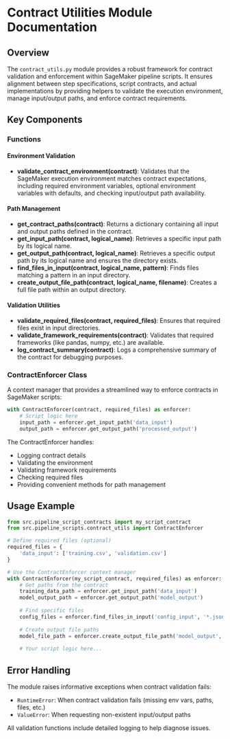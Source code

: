 # Contract Utilities Module Documentation

## Overview
The `contract_utils.py` module provides a robust framework for contract validation and enforcement within SageMaker pipeline scripts. It ensures alignment between step specifications, script contracts, and actual implementations by providing helpers to validate the execution environment, manage input/output paths, and enforce contract requirements.

## Key Components

### Functions

#### Environment Validation
- **validate_contract_environment(contract)**: Validates that the SageMaker execution environment matches contract expectations, including required environment variables, optional environment variables with defaults, and checking input/output path availability.

#### Path Management
- **get_contract_paths(contract)**: Returns a dictionary containing all input and output paths defined in the contract.
- **get_input_path(contract, logical_name)**: Retrieves a specific input path by its logical name.
- **get_output_path(contract, logical_name)**: Retrieves a specific output path by its logical name and ensures the directory exists.
- **find_files_in_input(contract, logical_name, pattern)**: Finds files matching a pattern in an input directory.
- **create_output_file_path(contract, logical_name, filename)**: Creates a full file path within an output directory.

#### Validation Utilities
- **validate_required_files(contract, required_files)**: Ensures that required files exist in input directories.
- **validate_framework_requirements(contract)**: Validates that required frameworks (like pandas, numpy, etc.) are available.
- **log_contract_summary(contract)**: Logs a comprehensive summary of the contract for debugging purposes.

### ContractEnforcer Class

A context manager that provides a streamlined way to enforce contracts in SageMaker scripts:

```python
with ContractEnforcer(contract, required_files) as enforcer:
    # Script logic here
    input_path = enforcer.get_input_path('data_input')
    output_path = enforcer.get_output_path('processed_output')
```

The ContractEnforcer handles:
- Logging contract details
- Validating the environment
- Validating framework requirements
- Checking required files
- Providing convenient methods for path management

## Usage Example

```python
from src.pipeline_script_contracts import my_script_contract
from src.pipeline_scripts.contract_utils import ContractEnforcer

# Define required files (optional)
required_files = {
    'data_input': ['training.csv', 'validation.csv']
}

# Use the ContractEnforcer context manager
with ContractEnforcer(my_script_contract, required_files) as enforcer:
    # Get paths from the contract
    training_data_path = enforcer.get_input_path('data_input')
    model_output_path = enforcer.get_output_path('model_output')
    
    # Find specific files
    config_files = enforcer.find_files_in_input('config_input', '*.json')
    
    # Create output file paths
    model_file_path = enforcer.create_output_file_path('model_output', 'model.joblib')
    
    # Your script logic here...
```

## Error Handling

The module raises informative exceptions when contract validation fails:
- `RuntimeError`: When contract validation fails (missing env vars, paths, files, etc.)
- `ValueError`: When requesting non-existent input/output paths

All validation functions include detailed logging to help diagnose issues.
